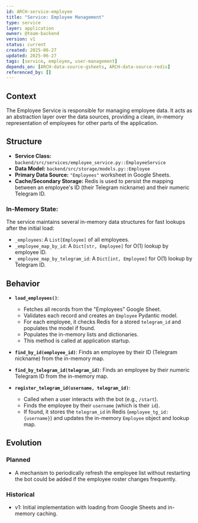 ```yaml
---
id: ARCH-service-employee
title: "Service: Employee Management"
type: service
layer: application
owner: @team-backend
version: v1
status: current
created: 2025-06-27
updated: 2025-06-27
tags: [service, employee, user-management]
depends_on: [ARCH-data-source-gsheets, ARCH-data-source-redis]
referenced_by: []
---
```

## Context
The Employee Service is responsible for managing employee data. It acts as an abstraction layer over the data sources, providing a clean, in-memory representation of employees for other parts of the application.

## Structure
- **Service Class:** `backend/src/services/employee_service.py::EmployeeService`
- **Data Model:** `backend/src/storage/models.py::Employee`
- **Primary Data Source:** `"Employees"` worksheet in Google Sheets.
- **Cache/Secondary Storage:** Redis is used to persist the mapping between an employee's ID (their Telegram nickname) and their numeric Telegram ID.

### In-Memory State:
The service maintains several in-memory data structures for fast lookups after the initial load:
- `_employees`: A `List[Employee]` of all employees.
- `_employee_map_by_id`: A `Dict[str, Employee]` for O(1) lookup by employee ID.
- `_employee_map_by_telegram_id`: A `Dict[int, Employee]` for O(1) lookup by Telegram ID.

## Behavior
- **`load_employees()`**:
  - Fetches all records from the "Employees" Google Sheet.
  - Validates each record and creates an `Employee` Pydantic model.
  - For each employee, it checks Redis for a stored `telegram_id` and populates the model if found.
  - Populates the in-memory lists and dictionaries.
  - This method is called at application startup.

- **`find_by_id(employee_id)`**: Finds an employee by their ID (Telegram nickname) from the in-memory map.

- **`find_by_telegram_id(telegram_id)`**: Finds an employee by their numeric Telegram ID from the in-memory map.

- **`register_telegram_id(username, telegram_id)`**:
  - Called when a user interacts with the bot (e.g., `/start`).
  - Finds the employee by their `username` (which is their `id`).
  - If found, it stores the `telegram_id` in Redis (`employee_tg_id:{username}`) and updates the in-memory `Employee` object and lookup map.

## Evolution
### Planned
- A mechanism to periodically refresh the employee list without restarting the bot could be added if the employee roster changes frequently.

### Historical
- v1: Initial implementation with loading from Google Sheets and in-memory caching.
